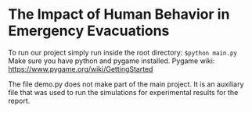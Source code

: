 # The Impact of Human Behavior in Emergency Evacuations

To run our project simply run inside the root directory:
  ```$python main.py```
Make sure you have python and pygame installed.
Pygame wiki: https://www.pygame.org/wiki/GettingStarted

The file demo.py does not make part of the main project. It is an auxiliary file that was used to run the simulations for experimental results for the report.
